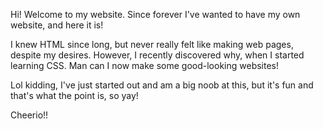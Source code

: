 Hi!
Welcome to my website. Since forever I've wanted to have my own website, and here it is!

I knew HTML since long, but never really felt like making web pages, despite my desires. However, I recently discovered why, when I started learning CSS. Man can I now make some good-looking websites!

Lol kidding, I've just started out and am a big noob at this, but it's fun and that's what the point is, so yay!

Cheerio!!